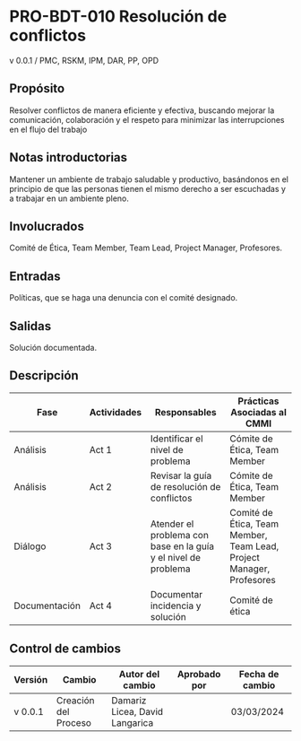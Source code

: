 # PRO-BDT-010 Resolución de conflictos

v 0.0.1 / PMC, RSKM, IPM, DAR, PP, OPD 

## Propósito

Resolver conflictos de manera eficiente y efectiva, buscando mejorar la comunicación, colaboración y el respeto para minimizar las interrupciones en el flujo del trabajo

## Notas introductorias

Mantener un ambiente de trabajo saludable y productivo, basándonos en el principio de que las personas tienen el mismo derecho a ser escuchadas y a trabajar en un ambiente pleno.

## Involucrados

Comité de Ética, Team Member, Team Lead, Project Manager, Profesores.

## Entradas

Políticas, que se haga una denuncia con el comité designado.

## Salidas

Solución documentada.

## Descripción

| Fase        | Actividades | Responsables  | Prácticas Asociadas al CMMI |
| ----------- | ----------- | ------------- | --------------------------- |
| Análisis | Act 1      | Identificar el nivel de problema       | Cómite de Ética, Team Member | RSKM SP1.1, PMC SP1.3, IPM SP2.3 |
| Análisis | Act 2      | Revisar la guía de resolución de conflictos      | Cómite de Ética, Team Member | RSKM SP1.1, PMC SP1.3, IPM SP2.3, DAR SP1.1 |
| Diálogo | Act 3       | Atender el problema con base en la guía y el nivel de problema  | Comité de Ética, Team Member, Team Lead, Project Manager, Profesores | RSKM SP1.1, PMC SP1.3, IPM SP2.3, DAR SP1.3                        |
| Documentación | Act 4   | Documentar incidencia y solución    | Comité de ética | PP SP3.3, OPD  SP1.6                        |

## Control de cambios

| Versión | Cambio                 | Autor del cambio | Aprobado por | Fecha de cambio |
| ------- | ---------------------- | ---------------- | ------------ | --------------- |
| v 0.0.1 | Creación del Proceso | Damariz Licea, David Langarica          |       | 03/03/2024      |


